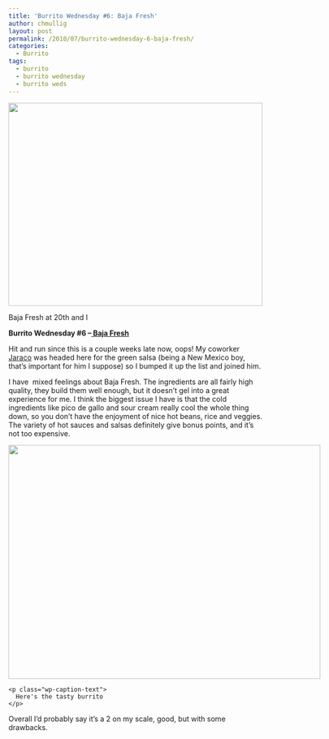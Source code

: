 ```yaml
---
title: 'Burrito Wednesday #6: Baja Fresh'
author: chmullig
layout: post
permalink: /2010/07/burrito-wednesday-6-baja-fresh/
categories:
  - Burrito
tags:
  - burrito
  - burrito wednesday
  - burrito weds
---
```

<div style="width: 510px" class="wp-caption aligncenter">
  <img title="Baja Fresh" src="http://media1.px.yelpcdn.com/bphoto/60IGuSgQnUWuZNRsNDAE4w/l" alt="" width="500" height="400" />
  
  <p class="wp-caption-text">
    Baja Fresh at 20th and I
  </p>
</div>

**Burrito Wednesday #6 &#8211;[ Baja Fresh][1]**

Hit and run since this is a couple weeks late now, oops! My coworker [Jaraco][2] was headed here for the green salsa (being a New Mexico boy, that&#8217;s important for him I suppose) so I bumped it up the list and joined him.

I have  mixed feelings about Baja Fresh. The ingredients are all fairly high quality, they build them well enough, but it doesn&#8217;t gel into a great experience for me. I think the biggest issue I have is that the cold ingredients like pico de gallo and sour cream really cool the whole thing down, so you don&#8217;t have the enjoyment of nice hot beans, rice and veggies. The variety of hot sauces and salsas definitely give bonus points, and it&#8217;s not too expensive.

<p style="text-align: left;">
  <div id="attachment_221" style="width: 624px" class="wp-caption aligncenter">
    <a href="http://chmullig.com/wp-content/uploads/2010/07/IMG_0001.jpg"><img class="size-large wp-image-221 " title="Baja Fresh Burrito" src="http://chmullig.com/wp-content/uploads/2010/07/IMG_0001-1024x768.jpg" alt="" width="614" height="461" /></a>
    
    <p class="wp-caption-text">
      Here's the tasty burrito
    </p>
  </div>
  
  <p>
    Overall I&#8217;d probably say it&#8217;s a 2 on my scale, good, but with some drawbacks.
  </p>

 [1]: http://bajafresh.com "Baja Fresh corporate site"
 [2]: http://www.jaraco.com/ "Jason Coombs"